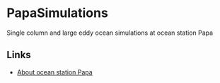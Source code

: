 # PapaSimulations
Single column and large eddy ocean simulations at ocean station Papa

## Links

* [About ocean station Papa](https://www.pmel.noaa.gov/ocs/papa-background)
